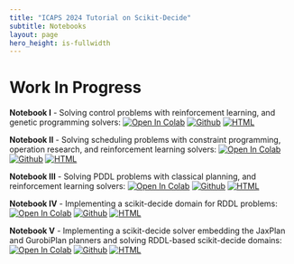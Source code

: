 ```yaml
---
title: "ICAPS 2024 Tutorial on Scikit-Decide"
subtitle: Notebooks
layout: page
hero_height: is-fullwidth
---
```


# Work In Progress

__Notebook I__ - Solving control problems with reinforcement learning, and genetic programming solvers:
[![Open In Colab](https://colab.research.google.com/assets/colab-badge.svg)](https://colab.research.google.com/github/fteicht/icaps24-skdecide-tutorial/blob/main/notebooks/icaps24_skdecide_tutorial_rl_cgp_CartPole.ipynb)
[![Github](https://img.shields.io/badge/see-Github-579aca?logo=github)](https://github.com/fteicht/icaps24-skdecide-tutorial/blob/main/notebooks/icaps24_skdecide_tutorial_rl_cgp_CartPole.ipynb)
[![HTML](https://img.shields.io/badge/see-HTML-green?logo=htmlacademy)](../html_notebooks/icaps24_skdecide_tutorial_rl_cgp_CartPole.html)

__Notebook II__ - Solving scheduling problems with constraint programming, operation research, and reinforcement learning solvers:
[![Open In Colab](https://colab.research.google.com/assets/colab-badge.svg)](https://colab.research.google.com/github/fteicht/icaps24-skdecide-tutorial/blob/main/notebooks/icaps24_skdecide_tutorial_scheduling.ipynb)
[![Github](https://img.shields.io/badge/see-Github-579aca?logo=github)](https://github.com/fteicht/icaps24-skdecide-tutorial/blob/main/notebooks/icaps24_skdecide_tutorial_scheduling.ipynb)
[![HTML](https://img.shields.io/badge/see-HTML-green?logo=htmlacademy)](../html_notebooks/icaps24_skdecide_tutorial_scheduling.html)

__Notebook III__ - Solving PDDL problems with classical planning, and reinforcement learning solvers:
[![Open In Colab](https://colab.research.google.com/assets/colab-badge.svg)](https://colab.research.google.com/github/fteicht/icaps24-skdecide-tutorial/blob/main/notebooks/icaps24_skdecide_tutorial_pddl.ipynb)
[![Github](https://img.shields.io/badge/see-Github-579aca?logo=github)](https://github.com/fteicht/icaps24-skdecide-tutorial/blob/main/notebooks/icaps24_skdecide_tutorial_pddl.ipynb)
[![HTML](https://img.shields.io/badge/see-HTML-green?logo=htmlacademy)](../html_notebooks/icaps24_skdecide_tutorial_pddl.html)

__Notebook IV__ - Implementing a scikit-decide domain for RDDL problems:
[![Open In Colab](https://colab.research.google.com/assets/colab-badge.svg)](https://colab.research.google.com/github/fteicht/icaps24-skdecide-tutorial/blob/main/notebooks/icaps24_skdecide_tutorial_rddl_domain.ipynb)
[![Github](https://img.shields.io/badge/see-Github-579aca?logo=github)](https://github.com/fteicht/icaps24-skdecide-tutorial/blob/main/notebooks/icaps24_skdecide_tutorial_rddl_domain.ipynb)
[![HTML](https://img.shields.io/badge/see-HTML-green?logo=htmlacademy)](../html_notebooks/icaps24_skdecide_tutorial_rddl_domain.html)

__Notebook V__ - Implementing a scikit-decide solver embedding the JaxPlan and GurobiPlan planners and solving RDDL-based scikit-decide domains:
[![Open In Colab](https://colab.research.google.com/assets/colab-badge.svg)](https://colab.research.google.com/github/fteicht/icaps24-skdecide-tutorial/blob/main/notebooks/icaps24_skdecide_tutorial_rddl_solver.ipynb)
[![Github](https://img.shields.io/badge/see-Github-579aca?logo=github)](https://github.com/fteicht/icaps24-skdecide-tutorial/blob/main/notebooks/icaps24_skdecide_tutorial_rddl_solver.ipynb)
[![HTML](https://img.shields.io/badge/see-HTML-green?logo=htmlacademy)](../html_notebooks/icaps24_skdecide_tutorial_rddl_solver.html)